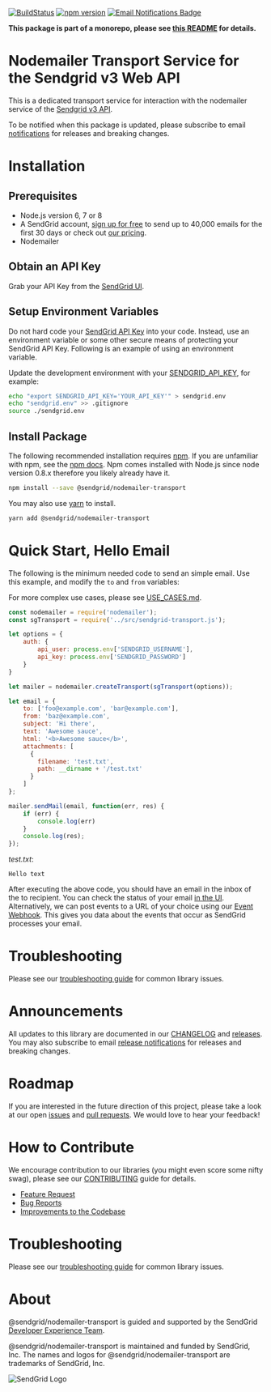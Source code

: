 [![BuildStatus](https://travis-ci.org/sendgrid/sendgrid-nodejs.svg?branch=master)](https://travis-ci.org/sendgrid/sendgrid-nodejs)
[![npm version](https://badge.fury.io/js/%40sendgrid%2Fclient.svg)](https://www.npmjs.com/org/sendgrid)
[![Email Notifications Badge](https://dx.sendgrid.com/badge/nodejs)](https://dx.sendgrid.com/newsletter/nodejs)

**This package is part of a monorepo, please see [this README](https://github.com/sendgrid/sendgrid-nodejs/blob/master/README.md) for details.**

# Nodemailer Transport Service for the Sendgrid v3 Web API
This is a dedicated transport service for interaction with the nodemailer service of the [Sendgrid v3 API](https://sendgrid.com/docs/API_Reference/api_v3.html).

To be notified when this package is updated, please subscribe to email [notifications](https://dx.sendgrid.com/newsletter/nodejs) for releases and breaking changes.

# Installation

## Prerequisites

- Node.js version 6, 7 or 8
- A SendGrid account, [sign up for free](https://sendgrid.com/free?source=sendgrid-nodejs) to send up to 40,000 emails for the first 30 days or check out [our pricing](https://sendgrid.com/pricing?source=sendgrid-nodejs).
- Nodemailer

## Obtain an API Key

Grab your API Key from the [SendGrid UI](https://app.sendgrid.com/settings/api_keys).

## Setup Environment Variables

Do not hard code your [SendGrid API Key](https://app.sendgrid.com/settings/api_keys) into your code. Instead, use an environment variable or some other secure means of protecting your SendGrid API Key. Following is an example of using an environment variable.

Update the development environment with your [SENDGRID_API_KEY](https://app.sendgrid.com/settings/api_keys), for example:

```bash
echo "export SENDGRID_API_KEY='YOUR_API_KEY'" > sendgrid.env
echo "sendgrid.env" >> .gitignore
source ./sendgrid.env
```

## Install Package

The following recommended installation requires [npm](https://npmjs.org/). If you are unfamiliar with npm, see the [npm docs](https://npmjs.org/doc/). Npm comes installed with Node.js since node version 0.8.x therefore you likely already have it.

```sh
npm install --save @sendgrid/nodemailer-transport
```

You may also use [yarn](https://yarnpkg.com/en/) to install.

```sh
yarn add @sendgrid/nodemailer-transport
```

<a name="quick-start"></a>
# Quick Start, Hello Email

The following is the minimum needed code to send an simple email. Use this example, and modify the `to` and `from` variables:

For more complex use cases, please see [USE_CASES.md](https://github.com/sendgrid/sendgrid-nodejs/blob/master/packages/mail/USE_CASES.md).

```js
const nodemailer = require('nodemailer');
const sgTransport = require('../src/sendgrid-transport.js');

let options = {
    auth: {
        api_user: process.env['SENDGRID_USERNAME'],
        api_key: process.env['SENDGRID_PASSWORD']
    }
}

let mailer = nodemailer.createTransport(sgTransport(options));

let email = {
    to: ['foo@example.com', 'bar@example.com'],
    from: 'baz@example.com',
    subject: 'Hi there',
    text: 'Awesome sauce',
    html: '<b>Awesome sauce</b>',
    attachments: [
      {
        filename: 'test.txt',
        path: __dirname + '/test.txt'
      }
    ]
};

mailer.sendMail(email, function(err, res) {
    if (err) { 
        console.log(err) 
    }
    console.log(res);
});
```
*test.txt*:
```text
Hello text
```

After executing the above code, you should have an email in the inbox of the to recipient. You can check the status of your email [in the UI](https://app.sendgrid.com/email_activity?). Alternatively, we can post events to a URL of your choice using our [Event Webhook](https://sendgrid.com/docs/API_Reference/Webhooks/event.html). This gives you data about the events that occur as SendGrid processes your email.

<a name="troubleshooting"></a>
# Troubleshooting

Please see our [troubleshooting guide](https://github.com/sendgrid/sendgrid-nodejs/blob/master/TROUBLESHOOTING.md) for common library issues.

<a name="announcements"></a>
# Announcements

All updates to this library are documented in our [CHANGELOG](https://github.com/sendgrid/sendgrid-nodejs/blob/master/CHANGELOG.md) and [releases](https://github.com/sendgrid/sendgrid-nodejs/releases). You may also subscribe to email [release notifications](https://dx.sendgrid.com/newsletter/nodejs) for releases and breaking changes.

<a name="roadmap"></a>
# Roadmap

If you are interested in the future direction of this project, please take a look at our open [issues](https://github.com/sendgrid/sendgrid-nodejs/issues) and [pull requests](https://github.com/sendgrid/sendgrid-nodejs/pulls). We would love to hear your feedback!

<a name="contribute"></a>
# How to Contribute

We encourage contribution to our libraries (you might even score some nifty swag), please see our [CONTRIBUTING](https://github.com/sendgrid/sendgrid-nodejs/blob/master/CONTRIBUTING.md) guide for details.

* [Feature Request](https://github.com/sendgrid/sendgrid-nodejs/tree/master/CONTRIBUTING.md#feature-request)
* [Bug Reports](https://github.com/sendgrid/sendgrid-nodejs/tree/master/CONTRIBUTING.md#submit-a-bug-report)
* [Improvements to the Codebase](https://github.com/sendgrid/sendgrid-nodejs/tree/master/CONTRIBUTING.md#improvements-to-the-codebase)

<a name="troubleshooting"></a>
# Troubleshooting

Please see our [troubleshooting guide](https://github.com/sendgrid/sendgrid-nodejs/blob/master/TROUBLESHOOTING.md) for common library issues.

<a name="about"></a>
# About

@sendgrid/nodemailer-transport is guided and supported by the SendGrid [Developer Experience Team](mailto:dx@sendgrid.com).

@sendgrid/nodemailer-transport is maintained and funded by SendGrid, Inc. The names and logos for @sendgrid/nodemailer-transport are trademarks of SendGrid, Inc.

![SendGrid Logo](https://uiux.s3.amazonaws.com/2016-logos/email-logo%402x.png)